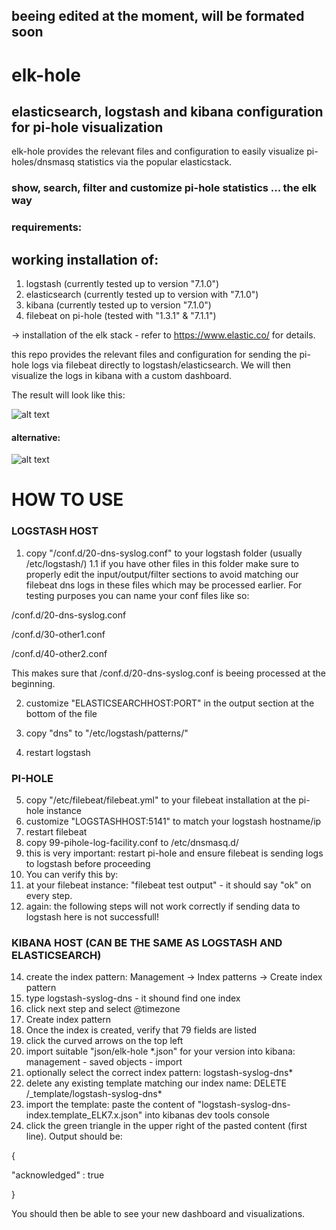 ## beeing edited at the moment, will be formated soon



# elk-hole

## elasticsearch, logstash and kibana configuration for pi-hole visualization

elk-hole provides the relevant files and configuration to easily visualize pi-holes/dnsmasq statistics via the popular elasticstack.

### show, search, filter and customize pi-hole statistics ... the elk way


### requirements:
## working installation of:
1. logstash (currently tested up to version "7.1.0")
2. elasticsearch (currently tested up to version with "7.1.0")
3. kibana (currently tested up to version "7.1.0")
4. filebeat on pi-hole (tested with "1.3.1" & "7.1.1")

-> installation of the elk stack - refer to https://www.elastic.co/ for details.


this repo provides the relevant files and configuration for sending the pi-hole logs via filebeat directly to logstash/elasticsearch. We will then visualize the logs in kibana with a custom dashboard.

The result will look like this:

![alt text](https://github.com/nin9s/elk-hole/blob/master/dash.PNG)
#### alternative:
![alt text](https://github.com/nin9s/elk-hole/blob/master/dash_enhanced.PNG)
  
# HOW TO USE 
 
### LOGSTASH HOST 
1. copy "/conf.d/20-dns-syslog.conf" to your logstash folder (usually /etc/logstash/)
1.1 if you have other files in this folder make sure to properly edit the input/output/filter sections to avoid matching our filebeat dns logs in these files which may be processed earlier. For testing purposes you can name your conf files like so:

/conf.d/20-dns-syslog.conf

/conf.d/30-other1.conf

/conf.d/40-other2.conf


This makes sure that /conf.d/20-dns-syslog.conf is beeing processed at the beginning.

2. customize "ELASTICSEARCHHOST:PORT" in the output section at the bottom of the file
3. copy "dns" to "/etc/logstash/patterns/"

4. restart logstash

### PI-HOLE
5. copy "/etc/filebeat/filebeat.yml" to your filebeat installation at the pi-hole instance
6. customize "LOGSTASHHOST:5141" to match your logstash hostname/ip
7. restart filebeat
9. copy 99-pihole-log-facility.conf to /etc/dnsmasq.d/
10. this is very important: restart pi-hole and ensure filebeat is sending logs to logstash before proceeding
11. You can verify this by:
12. at your filebeat instance: "filebeat test output" - it should say "ok" on every step.
13. again: the following steps will not work correctly if sending data to logstash here is not successfull!

### KIBANA HOST (CAN BE THE SAME AS LOGSTASH AND ELASTICSEARCH)

14. create the index pattern: Management -> Index patterns -> Create index pattern
15. type logstash-syslog-dns - it shound find one index
16. click next step and select @timezone 
17. Create index pattern
18. Once the index is created, verify that 79 fields are listed
19. click the curved arrows on the top left
20. import suitable "json/elk-hole *.json" for your version into kibana: management - saved objects - import
21. optionally select the correct index pattern: logstash-syslog-dns*
22. delete any existing template matching our index name: DELETE /_template/logstash-syslog-dns*
23. import the template: paste the content of "logstash-syslog-dns-index.template_ELK7.x.json" into kibanas dev tools console
24. click the green triangle in the upper right of the pasted content (first line). Output should be:

{

  "acknowledged" : true
  
}


You should then be able to see your new dashboard and visualizations.
